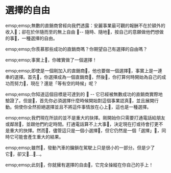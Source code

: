 # 選擇的自由

emsp;emsp;無數的直銷商曾經向我們透露：安麗事業最可觀的報酬不在於額外的收入；卻在於伴隨而至的無上自由  --  隨時、隨地，按自己的意願做他們想做的事，一種選擇的自由。

emsp;emsp;你羨慕那些成功的直銷商嗎？你期望自己有選擇的自由嗎？

emsp;emsp;事實上，你確實做了一個選擇！

emsp;emsp;即使是一個剛加入的直銷商，他也要做一個選擇，事實上是一連串的選擇。首先，你選擇成為一個直銷商，然後，你打算何時開始為自己的成功而努力，現在？還是「等有空的時候」呢？

emsp;emsp;你知道這個目標是可達到的  --  它已經被無數成功的直銷商實際地驗證了。但是，首先你必須選擇什麼時候開始對這個事業認真，並且展開行動。倘使你全然拒絕選擇並且不將這件事情放在心上，這也是一種選擇。

emsp;emsp;我們現在所談的並不是重大的抉擇。剛開始你只需要打通電話給朋友或鄰居，並跟他們約定時間。打通電話算不上大事，決定現在打或待會打更不是重大的抉擇。然而，儘管這只是一個小選擇，但它仍然是一個「選擇」，同時它可能會產生重大的結果。

emsp;emsp;雖然，發動汽車的鑰鎖在駕駛上只是很小的一部分。但是少了它，卻又……。

emsp;emsp;此刻，你就擁有選擇的自由，它完全操縱在你自己的手上！
